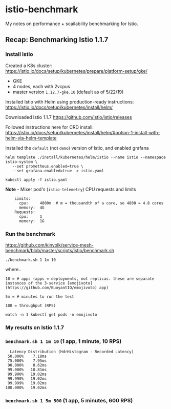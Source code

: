 # istio-benchmark

My notes on performance + scailability benchmarking for Istio. 


## Recap: Benchmarking Istio 1.1.7 

### Install Istio 

Created a K8s cluster: https://istio.io/docs/setup/kubernetes/prepare/platform-setup/gke/ 

- GKE
- 4 nodes, each with 2vcpus
- master version `1.12.7-gke.10` (default as of 5/22/19) 

Installed Istio with Helm using production-ready instructions: https://istio.io/docs/setup/kubernetes/install/helm/ 

Downloaded Istio 1.1.7 https://github.com/istio/istio/releases 

Followed instructions here for CRD install: https://istio.io/docs/setup/kubernetes/install/helm/#option-1-install-with-helm-via-helm-template 

Installed the `default` (not `demo`) version of Istio, and enabled grafana 

```
helm template ./install/kubernetes/helm/istio --name istio --namespace istio-system \
   --set prometheus.enabled=true \
   --set grafana.enabled=true  > istio.yaml

kubectl apply -f istio.yaml 
```

**Note** - Mixer pod's (`istio-telemetry`) CPU requests and limits

```
    Limits:
      cpu:     4800m  # m = thousandth of a core, so 4800 = 4.8 cores  
      memory:  4G
    Requests:
      cpu:     1
      memory:  1G
```


### Run the benchmark 

https://github.com/kinvolk/service-mesh-benchmark/blob/master/scripts/istio/benchmark.sh

```
./benchmark.sh 1 1m 10
```

where.. 

```
10 = # apps (apps = deployments, not replicas. these are separate instances of the 3-service [emojivoto](https://github.com/BuoyantIO/emojivoto) app) 

5m = # minutes to run the test 

100 = throughput (RPS) 
```

```
watch -n 1 kubectl get pods -n emojivoto
```


### My results on Istio 1.1.7 

### `benchmark.sh 1 1m 10`  (1 app, 1 minute, 10 RPS)

```
  Latency Distribution (HdrHistogram - Recorded Latency)
 50.000%    7.18ms
 75.000%    7.95ms
 90.000%    8.62ms
 99.000%   10.81ms
 99.900%   19.02ms
 99.990%   19.02ms
 99.999%   19.02ms
100.000%   19.02ms
```

### `benchmark.sh 1 5m 500`  (1 app, 5 minutes, 600 RPS)

